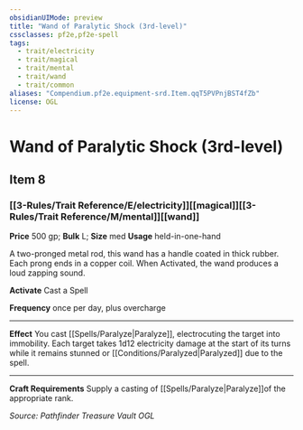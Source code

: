 ```yaml
---
obsidianUIMode: preview
title: "Wand of Paralytic Shock (3rd-level)"
cssclasses: pf2e,pf2e-spell
tags:
  - trait/electricity
  - trait/magical
  - trait/mental
  - trait/wand
  - trait/common
aliases: "Compendium.pf2e.equipment-srd.Item.qqT5PVPnjBST4fZb"
license: OGL
---
```

# Wand of Paralytic Shock (3rd-level)
## Item 8
### [[3-Rules/Trait Reference/E/electricity]][[magical]][[3-Rules/Trait Reference/M/mental]][[wand]]


**Price** 500 gp; 
**Bulk** L; **Size** med
**Usage** held-in-one-hand

A two-pronged metal rod, this wand has a handle coated in thick rubber. Each prong ends in a copper coil. When Activated, the wand produces a loud zapping sound.

**Activate** Cast a Spell

**Frequency** once per day, plus overcharge

* * *

**Effect** You cast [[Spells/Paralyze|Paralyze]], electrocuting the target into immobility. Each target takes 1d12 electricity damage at the start of its turns while it remains stunned or [[Conditions/Paralyzed|Paralyzed]] due to the spell.

* * *

**Craft Requirements** Supply a casting of [[Spells/Paralyze|Paralyze]]of the appropriate rank.

*Source: Pathfinder Treasure Vault*
*OGL*